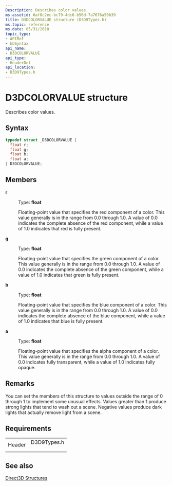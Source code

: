 ```yaml
---
Description: Describes color values.
ms.assetid: 6af8c2ec-bc79-4dc6-b56d-7a7676a50b39
title: D3DCOLORVALUE structure (D3D9Types.h)
ms.topic: reference
ms.date: 05/31/2018
topic_type: 
- APIRef
- kbSyntax
api_name: 
- D3DCOLORVALUE
api_type: 
- HeaderDef
api_location: 
- D3D9Types.h
---
```


# D3DCOLORVALUE structure

Describes color values.

## Syntax


```C++
typedef struct _D3DCOLORVALUE {
  float r;
  float g;
  float b;
  float a;
} D3DCOLORVALUE;
```



## Members

<dl> <dt>

**r**
</dt> <dd>

Type: **float**

</dd> <dd>

Floating-point value that specifies the red component of a color. This value generally is in the range from 0.0 through 1.0. A value of 0.0 indicates the complete absence of the red component, while a value of 1.0 indicates that red is fully present.

</dd> <dt>

**g**
</dt> <dd>

Type: **float**

</dd> <dd>

Floating-point value that specifies the green component of a color. This value generally is in the range from 0.0 through 1.0. A value of 0.0 indicates the complete absence of the green component, while a value of 1.0 indicates that green is fully present.

</dd> <dt>

**b**
</dt> <dd>

Type: **float**

</dd> <dd>

Floating-point value that specifies the blue component of a color. This value generally is in the range from 0.0 through 1.0. A value of 0.0 indicates the complete absence of the blue component, while a value of 1.0 indicates that blue is fully present.

</dd> <dt>

**a**
</dt> <dd>

Type: **float**

</dd> <dd>

Floating-point value that specifies the alpha component of a color. This value generally is in the range from 0.0 through 1.0. A value of 0.0 indicates fully transparent, while a value of 1.0 indicates fully opaque.

</dd> </dl>

## Remarks

You can set the members of this structure to values outside the range of 0 through 1 to implement some unusual effects. Values greater than 1 produce strong lights that tend to wash out a scene. Negative values produce dark lights that actually remove light from a scene.

## Requirements



|                   |                                                                                        |
|-------------------|----------------------------------------------------------------------------------------|
| Header<br/> | <dl> <dt>D3D9Types.h</dt> </dl> |



## See also

<dl> <dt>

[Direct3D Structures](dx9-graphics-reference-d3d-structures.md)
</dt> </dl>

 

 





